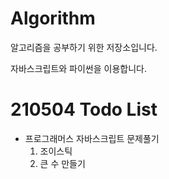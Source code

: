 # Algorithm

알고리즘을 공부하기 위한 저장소입니다.

자바스크립트와 파이썬을 이용합니다.

# 210504 Todo List

- 프로그래머스 자바스크립트 문제풀기
  1. 조이스틱
  2. 큰 수 만들기
